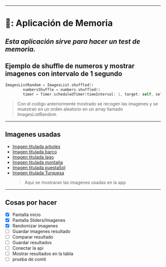 ---------------------------------------------
# 🧠: Aplicación de Memoria
*Esta aplicación sirve para hacer un test de memoria.*
--------------------------------------------
## Ejemplo de shuffle de numeros y mostrar imagenes con intervalo de 1 segundo
```swift
ImagesListRandom = ImagesList.shuffled()
        numbersShuffle = numbers.shuffled()
        timer = Timer.scheduledTimer(timeInterval: 1, target: self, selector: #selector(updateTimer), userInfo: nil, repeats: true)

```
>Con el codigo anteriormente mostrado se recogen las imagenes y se muestran en un orden aleatorio en un array llamado ImagesListRandom
---------------------------------------------------------------
## Imagenes usadas
- [Imagen titulada arboles](Arboles.jpeg)
- [Imagen titulada barco](Barco.jpeg)
- [Imagen titulada lago](Lago.jpeg)
- [Imagen titulada montaña](Montaña.jpeg)
- [Imagen titulada puestaSol](puestaSol.jpeg)
- [Imagen titulada Turquesa](Turquesa.jpeg)
  >Aqui se mostraran las imagenes usadas en la app
---------------------------------------------------
## Cosas por hacer
- [x] Pantalla inicio
- [x] Pantalla Sliders/Imagenes
- [x] Randomizar imagenes
- [ ] Guardar imagenes resultado
- [ ] Comparar resultado
- [ ] Guardar resultados
- [ ] Conectar la api
- [ ] Mostrar resultados en la tabla
- [ ] prueba de comit
